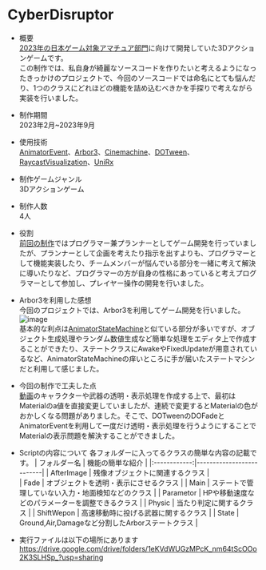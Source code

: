 # CyberDisruptor
- 概要  
[2023年の日本ゲーム対象アマチュア部門](https://awards.cesa.or.jp/2023/amateur/)に向けて開発していた3Dアクションゲームです。  
この制作では、私自身が綺麗なソースコードを作りたいと考えるようになったきっかけのプロジェクトで、今回のソースコードでは命名にとても悩んだり、1つのクラスにどれほどの機能を詰め込むべきかを手探りで考えながら実装を行いました。

- 制作期間  
2023年2月~2023年9月

- 使用技術  
[AnimatorEvent](https://qiita.com/aimy-07/items/58e77d3396ded286affc)、[Arbor3](https://arbor.caitsithware.com/)、[Cinemachine](https://unity.com/ja/unity/features/editor/art-and-design/cinemachine)、[DOTween](https://assetstore.unity.com/packages/tools/animation/dotween-hotween-v2-27676?locale=ja-JP)、[RaycastVisualization](https://baba-s.hatenablog.com/entry/2022/06/22/090000)、[UniRx](https://github.com/neuecc/UniRx)  

- 制作ゲームジャンル  
3Dアクションゲーム  

- 制作人数  
4人  

- 役割  
[前回の制作](https://github.com/hamster3156/CyberBlade)ではプログラマー兼プランナーとしてゲーム開発を行っていましたが、プランナーとして企画を考えたり指示を出すよりも、プログラマーとして機能実装したり、チームメンバーが悩んでいる部分を一緒に考えて解決に導いたりなど、プログラマーの方が自身の性格にあっていると考えプログラマーとして参加し、プレイヤー操作の開発を行いました。  

- Arbor3を利用した感想   
今回のプロジェクトでは、Arbor3を利用してゲーム開発を行いました。  
![image](https://github.com/user-attachments/assets/d5fa1398-bd63-4449-9752-059aec72fa45)  
基本的な利点は[AnimatorStateMachine](https://github.com/hamster3156/CyberBlade)と似ている部分が多いですが、オブジェクト生成処理やランダム数値生成など簡単な処理をエディタ上で作成することができたり、ステートクラスにAwakeやFixedUpdateが用意されているなど、AnimatorStateMachineの痒いところに手が届いたステートマシンだと利用して感じました。 

- 今回の制作で工夫した点  
[動画](https://github.com/user-attachments/assets/2ee700ee-54b7-41e2-b3c8-da5d5a827438)のキャラクターや武器の透明・表示処理を作成する上で、最初はMaterialのa値を直接変更していましたが、連続で変更するとMaterialの色がおかしくなる問題がありました。そこで、DOTweenのDOFadeとAnimatorEventを利用して一度だけ透明・表示処理を行うようにすることでMaterialの表示問題を解決することができました。

- Scriptの内容について
各フォルダーに入ってるクラスの簡単な内容の記載です。
| フォルダー名 | 機能の簡単な紹介 |
|:------------:|--------------------------| 
| AfterImage   | 残像オブジェクトに関連するクラス |             
| Fade         | オブジェクトを透明・表示にさせるクラス |
| Main         | ステートで管理していない入力・地面検知などのクラス |
| Parametor    | HPや移動速度などのパラメーターを調整できるクラス |
| Physic       | 当たり判定に関するクラス |
| ShiftWepon   | 高速移動時に投げる武器に関するクラス |
| State        | Ground,Air,Damageなど分割したArborステートクラス |

- 実行ファイルは以下の場所にあります  
https://drive.google.com/drive/folders/1eKVdWUGzMPcK_nm64tScOOo2K3SLHSp_?usp=sharing
